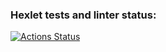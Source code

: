 ### Hexlet tests and linter status:
[![Actions Status](https://github.com/vokindev/python-project-lvl2/workflows/hexlet-check/badge.svg)](https://github.com/vokindev/python-project-lvl2/actions)